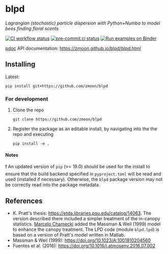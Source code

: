 # blpd

*Lagrangian (stochastic) particle dispersion with Python+Numba to model bees finding floral scents*

[![CI workflow status](https://github.com/zmoon/blpd/actions/workflows/ci.yml/badge.svg)](https://github.com/zmoon/blpd/actions/workflows/ci.yml)
[![pre-commit.ci status](https://results.pre-commit.ci/badge/github/zmoon/blpd/master.svg)](https://results.pre-commit.ci/latest/github/zmoon/blpd/master)
[![Run examples on Binder](https://mybinder.org/badge_logo.svg)](https://mybinder.org/v2/gh/zmoon/blpd/HEAD?urlpath=lab/tree/examples)

[pdoc](https://pdoc.dev/) API documentation: <https://zmoon.github.io/blpd/blpd.html>
## Installing

Latest:
```
pip install git+https://github.com/zmoon/blpd
```

### For development

1. Clone the repo
   ```
   git clone https://github.com/zmoon/blpd
   ```
2. Register the package as an editable install, by navigating into the the repo and executing
   ```
   pip install -e .
   ```

#### Notes

:exclamation: An updated version of `pip` (>= 19.0) should be used for the install to ensure that the build backend specified in `pyproject.toml` will be read and used (installed if necessary). Otherwise, the `blpd` package version may not be correctly read into the package metadata.


## References

* K. Pratt's thesis: <https://etda.libraries.psu.edu/catalog/14063>. The version described there included a simpler treatment of the in-canopy statistics. [Marcelo Chamecki](http://people.atmos.ucla.edu/mchamecki/index.htm) added the Massman & Weil (1999) model to enhance the canopy treatment. The LPD code (module `blpd.lpd`) is based on a version of Pratt's model written in Matlab.
* Massman & Weil (1999): <https://doi.org/10.1023/A:1001810204560>
* Fuentes et al. (2016): <https://doi.org/10.1016/j.atmosenv.2016.07.002>
